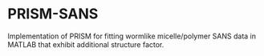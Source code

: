 # PRISM-SANS
Implementation of PRISM for fitting wormlike micelle/polymer SANS data in MATLAB that exhibit additional structure factor.

